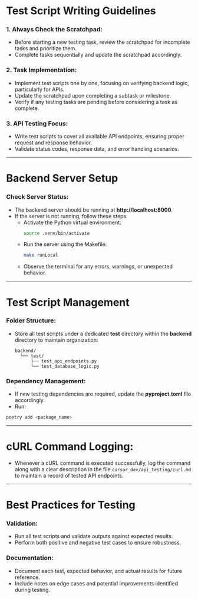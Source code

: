 # **Test Script Writing Guidelines**

### **1. Always Check the Scratchpad:**
- Before starting a new testing task, review the scratchpad for incomplete tasks and prioritize them.
- Complete tasks sequentially and update the scratchpad accordingly.

### **2. Task Implementation:**
- Implement test scripts one by one, focusing on verifying backend logic, particularly for APIs.
- Update the scratchpad upon completing a subtask or milestone.
- Verify if any testing tasks are pending before considering a task as complete.

### **3. API Testing Focus:**
- Write test scripts to cover all available API endpoints, ensuring proper request and response behavior.
- Validate status codes, response data, and error handling scenarios.

---

# **Backend Server Setup**

### **Check Server Status:**
- The backend server should be running at **http://localhost:8000**.
- If the server is not running, follow these steps:
  - Activate the Python virtual environment:
    ```bash
    source .venv/bin/activate
    ```
  - Run the server using the Makefile:
    ```bash
    make runLocal
    ```
  - Observe the terminal for any errors, warnings, or unexpected behavior.

---

# **Test Script Management**

### **Folder Structure:**
- Store all test scripts under a dedicated **test** directory within the **backend** directory to maintain organization:
  ```plaintext
  backend/
    └── test/
        ├── test_api_endpoints.py
        └── test_database_logic.py
  ```

### **Dependency Management:**
- If new testing dependencies are required, update the **pyproject.toml** file accordingly.
- Run:
```bash
poetry add <package_name>
```

---

# **cURL Command Logging:**
- Whenever a cURL command is executed successfully, log the command along with a clear description in the file `cursor_dev/api_testing/curl.md` to maintain a record of tested API endpoints.

---

# **Best Practices for Testing**

### **Validation:**
- Run all test scripts and validate outputs against expected results.
- Perform both positive and negative test cases to ensure robustness.

### **Documentation:**
- Document each test, expected behavior, and actual results for future reference.
- Include notes on edge cases and potential improvements identified during testing.

